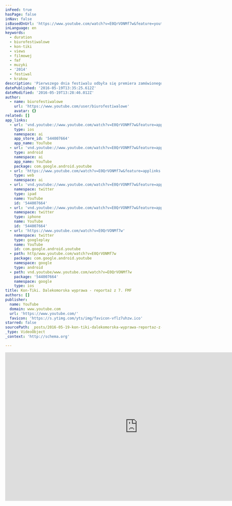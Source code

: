 ```yaml
---
inFeed: true
hasPage: false
inNav: false
isBasedOnUrl: 'https://www.youtube.com/watch?v=E0QrVONMf7w&feature=youtu.be&t=3m6s'
inLanguage: en
keywords:
  - duration
  - biurofestiwalowe
  - kon-tiki
  - views
  - filmowej
  - fmf
  - muzyki
  - '2014'
  - festiwal
  - krakow
description: 'Pierwszego dnia festiwalu odbyła się premiera zamówionego przez FMF projektu Kon-Tiki: Dalekomorska Wyprawa - pełnej projekcji pierwszego w historii Norwegii filmu nominowanego do Oscara i Złotego Globu Wyprawa Kon-Tiki (2012, reż. Joachim Roenning, Espen Sandberg). Ta największa produkcja filmowa w historii skandynawskiej kinematografii została zaprezentowana publiczności w wersji koncertowej z muzyką na żywo.'
datePublished: '2016-05-19T13:35:25.612Z'
dateModified: '2016-05-19T13:28:46.012Z'
author:
  - name: biurofestiwalowe
    url: 'https://www.youtube.com/user/biurofestiwalowe'
    avatar: {}
related: []
app_links:
  - url: 'vnd.youtube://www.youtube.com/watch?v=E0QrVONMf7w&feature=applinks'
    type: ios
    namespace: ai
    app_store_id: '544007664'
    app_name: YouTube
  - url: 'vnd.youtube://www.youtube.com/watch?v=E0QrVONMf7w&feature=applinks'
    type: android
    namespace: ai
    app_name: YouTube
    package: com.google.android.youtube
  - url: 'https://www.youtube.com/watch?v=E0QrVONMf7w&feature=applinks'
    type: web
    namespace: ai
  - url: 'vnd.youtube://www.youtube.com/watch?v=E0QrVONMf7w&feature=applinks'
    namespace: twitter
    type: ipad
    name: YouTube
    id: '544007664'
  - url: 'vnd.youtube://www.youtube.com/watch?v=E0QrVONMf7w&feature=applinks'
    namespace: twitter
    type: iphone
    name: YouTube
    id: '544007664'
  - url: 'https://www.youtube.com/watch?v=E0QrVONMf7w'
    namespace: twitter
    type: googleplay
    name: YouTube
    id: com.google.android.youtube
  - path: http/www.youtube.com/watch?v=E0QrVONMf7w
    package: com.google.android.youtube
    namespace: google
    type: android
  - path: vnd.youtube/www.youtube.com/watch?v=E0QrVONMf7w
    package: '544007664'
    namespace: google
    type: ios
title: Kon-Tiki. Dalekomorska wyprawa - reportaż z 7. FMF
authors: []
publisher:
  name: YouTube
  domain: www.youtube.com
  url: 'https://www.youtube.com/'
  favicon: 'https://s.ytimg.com/yts/img/favicon-vflz7uhzw.ico'
starred: false
sourcePath: _posts/2016-05-19-kon-tiki-dalekomorska-wyprawa-reportaz-z-7-fmf.md
_type: VideoObject
_context: 'http://schema.org'

---
```

<iframe src="https://cdn.embedly.com/widgets/media.html?src=https%3A%2F%2Fwww.youtube.com%2Fembed%2FE0QrVONMf7w%3Fstart%3D186%26feature%3Doembed%26start%3D186&amp;url=http%3A%2F%2Fwww.youtube.com%2Fwatch%3Fv%3DE0QrVONMf7w&amp;image=https%3A%2F%2Fi.ytimg.com%2Fvi%2FE0QrVONMf7w%2Fhqdefault.jpg&amp;key=b7d04c9b404c499eba89ee7072e1c4f7&amp;type=text%2Fhtml&amp;schema=youtube" width="854" height="480" scrolling="no" frameborder="0" allowfullscreen="" style=""></iframe>